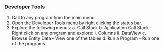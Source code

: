 ﻿### Developer Tools
1.	Call to any program from the main menu.
2.	Open the Developer Tools menu by right clicking the status bar.
3.	Explore the following menus:
    a.	Call Stack
    b.	Application Call Stack – Right click on any program and explore:
          i. Columns
          ii. DataView
    c.	Browse Entity Data – View one of the tables
    d.	Run a Program - Run one of the programs
